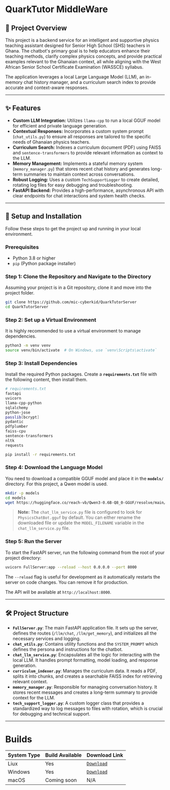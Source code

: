 # QuarkTutor MiddleWare
## 🎯 Project Overview

This project is a backend service for an intelligent and supportive physics teaching assistant designed for Senior High School (SHS) teachers in Ghana. The chatbot's primary goal is to help educators enhance their teaching methods, clarify complex physics concepts, and provide practical examples relevant to the Ghanaian context, all while aligning with the West African Senior School Certificate Examination (WASSCE) syllabus.

The application leverages a local Large Language Model (LLM), an in-memory chat history manager, and a curriculum search index to provide accurate and context-aware responses.

-----

## ✨ Features

  * **Custom LLM Integration:** Utilizes `llama-cpp` to run a local GGUF model for efficient and private language generation.
  * **Contextual Responses:** Incorporates a custom system prompt (`chat_utils.py`) to ensure all responses are tailored to the specific needs of Ghanaian physics teachers.
  * **Curriculum Search:** Indexes a curriculum document (PDF) using FAISS and `sentence-transformers` to provide relevant information as context to the LLM.
  * **Memory Management:** Implements a stateful memory system (`memory_manager.py`) that stores recent chat history and generates long-term summaries to maintain context across conversations.
  * **Robust Logging:** Uses a custom `TechSupportLogger` to create detailed, rotating log files for easy debugging and troubleshooting.
  * **FastAPI Backend:** Provides a high-performance, asynchronous API with clear endpoints for chat interactions and system health checks.

-----

## 🚀 Setup and Installation

Follow these steps to get the project up and running in your local environment.

### Prerequisites

  * Python 3.8 or higher
  * `pip` (Python package installer)

### Step 1: Clone the Repository and Navigate to the Directory

Assuming your project is in a Git repository, clone it and move into the project folder.

```bash
git clone https://github.com/mic-cyberkid/QuarkTutorServer
cd QuarkTutorServer
```

### Step 2: Set up a Virtual Environment

It is highly recommended to use a virtual environment to manage dependencies.

```bash
python3 -m venv venv
source venv/bin/activate  # On Windows, use `venv\Scripts\activate`
```

### Step 3: Install Dependencies

Install the required Python packages. Create a **`requirements.txt`** file with the following content, then install them.

```bash
# requirements.txt
fastapi
uvicorn
llama-cpp-python
sqlalchemy
python-jose
passlib[bcrypt]
pydantic
pdfplumber
faiss-cpu
sentence-transformers
nltk
requests
```

```bash
pip install -r requirements.txt
```

### Step 4: Download the Language Model

You need to download a compatible GGUF model and place it in the **`models/`** directory. For this project, a Qwen model is used.

```bash
mkdir -p models
cd models
wget https://huggingface.co/reach-vb/Qwen3-0.6B-Q8_0-GGUF/resolve/main/qwen3-0.6b-q8_0.gguf
```

> **Note:** The `chat_llm_service.py` file is configured to look for `PhysicsChatBot.gguf` by default. You can either rename the downloaded file or update the `MODEL_FILENAME` variable in the `chat_llm_service.py` file.

### Step 5: Run the Server

To start the FastAPI server, run the following command from the root of your project directory:

```bash
uvicorn FullServer:app --reload --host 0.0.0.0 --port 8000
```

The `--reload` flag is useful for development as it automatically restarts the server on code changes. You can remove it for production.

The API will be available at `http://localhost:8000`.

-----

## 🛠️ Project Structure

  * **`FullServer.py`**: The main FastAPI application file. It sets up the server, defines the routes (`/llm/chat`, `/llm/get_memory`), and initializes all the necessary services and logging.
  * **`chat_utils.py`**: Contains utility functions and the `SYSTEM_PROMPT` which defines the persona and instructions for the chatbot.
  * **`chat_llm_service.py`**: Encapsulates all the logic for interacting with the local LLM. It handles prompt formatting, model loading, and response generation.
  * **`curriculum_indexer.py`**: Manages the curriculum data. It reads a PDF, splits it into chunks, and creates a searchable FAISS index for retrieving relevant context.
  * **`memory_manager.py`**: Responsible for managing conversation history. It stores recent messages and creates a long-term summary to provide context for the LLM.
  * **`tech_support_logger.py`**: A custom logger class that provides a standardized way to log messages to files with rotation, which is crucial for debugging and technical support.

-----

# Builds
| System Type | Build Available | Download Link|
|--------------|-----------------|--------------|
| Liux  | Yes | [`Download`](https://github.com/mic-cyberkid/QuarkTutorServer/actions/runs/16960611651/artifacts/3763317849) |
| Windows | Yes | [`Download`](https://github.com/mic-cyberkid/QuarkTutorServer/actions/runs/16962058625/artifacts/3763734675 ) |
| macOS  | Coming soon | N/A |

